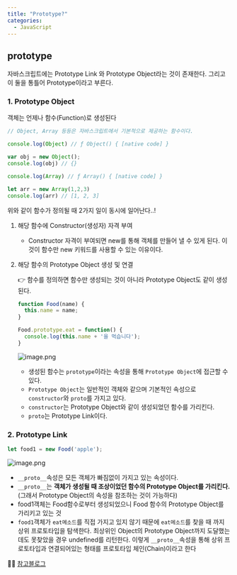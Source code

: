 ```yaml
---
title: "Prototype?"
categories:
  - JavaScript
---
```


## prototype
자바스크립트에는 Prototype Link 와 Prototype Object라는 것이 존재한다. 그리고 이 둘을 통틀어 Prototype이라고 부른다.

### 1. Prototype Object

객체는 언제나 함수(Function)로 생성된다

```js
// Object, Array 등등은 자바스크립트에서 기본적으로 제공하는 함수이다.

console.log(Object) // ƒ Object() { [native code] }

var obj = new Object();
console.log(obj) // {}

console.log(Array) // ƒ Array() { [native code] }

let arr = new Array(1,2,3)
console.log(arr) // [1, 2, 3]
```

위와 같이 함수가 정의될 때 2가지 일이 동시에 일어난다..!  

1. 해당 함수에 Constructor(생성자) 자격 부여
	- Constructor 자격이 부여되면 new를 통해 객체를 만들어 낼 수 있게 된다. 이것이 함수만 new 키워드를 사용할 수 있는 이유이다.
    
2. 해당 함수의 Prototype Object 생성 및 연결

	👉 함수를 정의하면 함수만 생성되는 것이 아니라 Prototype Object도 같이 생성된다.
    
    ```js
    function Food(name) {
      this.name = name;
    }

	Food.prototype.eat = function() {
      console.log(this.name + '을 먹습니다');
    }
	```
    ![image.png](https://images.velog.io/post-images/yhe228/9e5d1290-18ad-11ea-913b-9154d8e270a5/image.png)
    
    - 생성된 함수는 `prototype`이라는 속성을 통해 `Prototype Object`에 접근할 수 있다. 
    - `Prototype Object`는 일반적인 객체와 같으며 기본적인 속성으로 `constructor`와 `proto`를 가지고 있다.
    - `constructor`는 Prototype Object와 같이 생성되었던 함수를 가리킨다.
	- `proto`는 Prototype Link이다.
    
### 2. Prototype Link

```js
let food1 = new Food('apple');
```

![image.png](https://images.velog.io/post-images/yhe228/e1bc8d50-18b1-11ea-960b-0991973d88dc/image.png)
                 
- `__proto__`속성은 모든 객체가 빠짐없이 가지고 있는 속성이다.
- `__proto__`는 __객체가 생성될 때 조상이었던 함수의 Prototype Object를 가리킨다.__(그래서 Prototype Object의 속성을 참조하는 것이 가능하다)
- food1객체는 Food함수로부터 생성되었으니 Food 함수의 Prototype Object를 가리키고 있는 것
- `food1`객체가 `eat메소드`를 직접 가지고 있지 않기 때문에 `eat메소드`를 찾을 때 까지 상위 프로토타입을 탐색한다. 최상위인 Object의 Prototype Object까지 도달했는데도 못찾았을 경우 undefined를 리턴한다. 이렇게 `__proto__`속성을 통해 상위 프로토타입과 연결되어있는 형태를 프로토타입 체인(Chain)이라고 한다


    
💁‍♀️ [참고블로그](https://medium.com/@bluesh55/javascript-prototype-%EC%9D%B4%ED%95%B4%ED%95%98%EA%B8%B0-f8e67c286b67)

    


    
